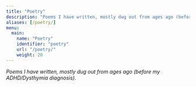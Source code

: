 ```yaml
---
title: "Poetry"
description: "Poems I have written, mostly dug out from ages ago (before my ADHD/Dysthymia diagnosis)."
aliases: [/poetry/]
menu:
  main:
    name: "Poetry"
    identifier: "poetry"
    url: "/poetry/"
    weight: 20
---
```


*Poems I have written, mostly dug out from ages ago (before my ADHD/Dysthymia diagnosis).*
